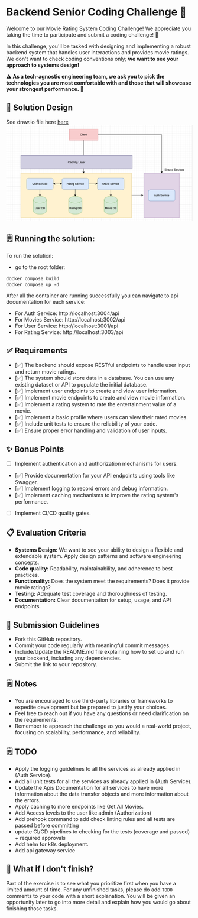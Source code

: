 # Backend Senior Coding Challenge 🍿

Welcome to our Movie Rating System Coding Challenge! We appreciate you taking
the time to participate and submit a coding challenge! 🥳

In this challenge, you'll be tasked with designing and implementing a robust
backend system that handles user interactions and provides movie ratings. We
don't want to check coding conventions only; **we want to see your approach
to systems design!**

**⚠️ As a tech-agnostic engineering team, we ask you to pick the technologies
you are most comfortable with and those that will showcase your strongest
performance. 💪**

## 🚀 Solution Design

See draw.io file here [here](movie_rating_drawing.drawio)
![Design](movie_rating_system_diagram.png)

## 🗒️ Running the solution:

To run the solution:

- go to the root folder:

```
docker compose build
docker compose up -d
```

After all the container are running successfully you can navigate to api documentation for each service:

- For Auth Service: http://localhost:3004/api
- For Movies Service: http://localhost:3002/api
- For User Service: http://localhost:3001/api
- For Rating Service: http://localhost:3003/api

## ✅ Requirements

- [✅] The backend should expose RESTful endpoints to handle user input and
  return movie ratings.
- [✅] The system should store data in a database. You can use any existing
  dataset or API to populate the initial database.
- [✅] Implement user endpoints to create and view user information.
- [✅] Implement movie endpoints to create and view movie information.
- [✅] Implement a rating system to rate the entertainment value of a movie.
- [✅] Implement a basic profile where users can view their rated movies.
- [✅] Include unit tests to ensure the reliability of your code.
- [✅] Ensure proper error handling and validation of user inputs.

## ✨ Bonus Points

- [ ] Implement authentication and authorization mechanisms for users.
- [✅] Provide documentation for your API endpoints using tools like Swagger.
- [✅] Implement logging to record errors and debug information.
- [✅] Implement caching mechanisms to improve the rating system's performance.
- [ ] Implement CI/CD quality gates.

## 📋 Evaluation Criteria

- **Systems Design:** We want to see your ability to design a flexible and
  extendable system. Apply design patterns and software engineering concepts.
- **Code quality:** Readability, maintainability, and adherence to best
  practices.
- **Functionality:** Does the system meet the requirements? Does it provide
  movie
  ratings?
- **Testing:** Adequate test coverage and thoroughness of testing.
- **Documentation:** Clear documentation for setup, usage, and API endpoints.

## 📐 Submission Guidelines

- Fork this GitHub repository.
- Commit your code regularly with meaningful commit messages.
- Include/Update the README.md file explaining how to set up and run your
  backend, including any dependencies.
- Submit the link to your repository.

## 🗒️ Notes

- You are encouraged to use third-party libraries or frameworks to expedite
  development but be prepared to justify your choices.
- Feel free to reach out if you have any questions or need clarification on the
  requirements.
- Remember to approach the challenge as you would a real-world project, focusing
  on scalability, performance, and reliability.

## 🗒️ TODO

- Apply the logging guidelines to all the services as already applied in (Auth Service).
- Add all unit tests for all the services as already applied in (Auth Service).
- Update the Apis Documentation for all services to have more information about the data transfer
  objects and more information about the errors.
- Apply caching to more endpoints like Get All Movies.
- Add Access levels to the user like admin (Authorization)
- Add prehook command to add check linting rules and all tests are passed before committing
- update CI/CD pipelines to checking for the tests (coverage and passed) + required approvals
- Add helm for k8s deployment.
- Add api gateway service

## 🤔 What if I don't finish?

Part of the exercise is to see what you prioritize first when you have a limited
amount of time. For any unfinished tasks, please do add `TODO` comments to
your code with a short explanation. You will be given an opportunity later to go
into more detail and explain how you would go about finishing those tasks.
